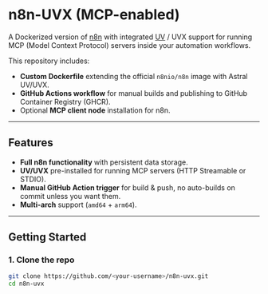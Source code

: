 # n8n-UVX (MCP-enabled)

A Dockerized version of [n8n](https://n8n.io) with integrated [UV](https://github.com/astral-sh/uv) / UVX support for running MCP (Model Context Protocol) servers inside your automation workflows.

This repository includes:
- **Custom Dockerfile** extending the official `n8nio/n8n` image with Astral UV/UVX.
- **GitHub Actions workflow** for manual builds and publishing to GitHub Container Registry (GHCR).
- Optional **MCP client node** installation for n8n.

---

## Features

- **Full n8n functionality** with persistent data storage.
- **UV/UVX** pre-installed for running MCP servers (HTTP Streamable or STDIO).
- **Manual GitHub Action trigger** for build & push, no auto-builds on commit unless you want them.
- **Multi-arch** support (`amd64` + `arm64`).

---

## Getting Started

### 1. Clone the repo
```bash
git clone https://github.com/<your-username>/n8n-uvx.git
cd n8n-uvx